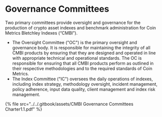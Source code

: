 # Governance Committees

Two primary committees provide oversight and governance for the production of crypto asset indexes and benchmark administration for Coin Metrics Bletchley Indexes (“CMBI”).&#x20;

* The Oversight Committee ("OC") is the primary oversight and governance body.  It is responsible for maintaining the integrity of all CMBI products by ensuring that they are designed and operated in line with appropriate technical and operational standards. The OC is responsible for ensuring that all CMBI products perform as outlined in their respective methodologies and to the required standards of Coin Metrics.
* The Index Committee ("IC") oversees the daily operations of indexes, including index strategy, methodology oversight, incident management, policy adherence, input data quality, client management and index risk management.

{% file src="../../.gitbook/assets/CMBI Governance Committees Charter1.1.pdf" %}
